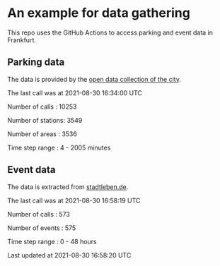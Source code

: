 # An example for data gathering

This repo uses the GitHub Actions to access parking and event data in Frankfurt.

## Parking data
The data is provided by the [open data collection of the city](https://www.offenedaten.frankfurt.de/).

The last call was at 2021-08-30 16:34:00 UTC

Number of calls   : 10253

Number of stations:  3549

Number of areas   :  3536

Time step range   :     4 -  2005 minutes


## Event data
The data is extracted from [stadtleben.de](https://stadtleben.de/frankfurt/).

The last call was at 2021-08-30 16:58:19 UTC

Number of calls   : 573

Number of events  : 575

Time step range   :   0 -  48 hours


Last updated at 2021-08-30 16:58:20 UTC
